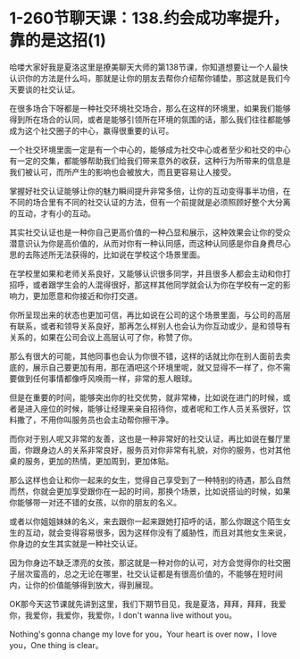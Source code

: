 # 1-260节聊天课：138.约会成功率提升，靠的是这招(1)

哈喽大家好我是夏洛这里是撩美聊天大师的第138节课，你知道想要让一个人最快认识你的方法是什么吗，那就是让你的朋友去帮你介绍帮你铺垫，那这就是我们今天要谈的社交认证。

在很多场合下呀都是一种社交环境社交场合，那么在这样的环境里，如果我们能够得到所在场合的认同，或者是能够引领所在环境的氛围的话，那么我们往往都能够成为这个社交圈子的中心，赢得很重要的认可。

一个社交环境里面一定是有一个中心的，能够成为社交中心或者至少和社交的中心有一定的交集，都能够帮助我们给我们带来意外的收获，这种行为所带来的信息是我们被认可，而所产生的影响也会被放大，而且更容易让人接受。

掌握好社交认证能够让你的魅力瞬间提升非常多倍，让你的互动变得事半功倍，在不同的场合里有不同的社交认证的方法，但有一个前提就是必须照顾好整个大分离的互动，才有小的互动。

其实社交认证也是一种你自己更高价值的一种凸显和展示，这种效果会让你的受众潜意识认为你是高价值的，从而对你有一种认同感，而这种认同感是你自身费尽心思的去陈述所无法获得的，比如说在学校这个场景里面。

在学校里如果和老师关系良好，又能够认识很多同学，并且很多人都会主动和你打招呼，或者跟学生会的人混得很好，那这样其他同学就会认为你在学校有一定的影响力，更加愿意和你接近和你打交道。

你所呈现出来的状态也更加可信，再比如说在公司的这个场景里面，与公司的高层有联系，或者和领导关系良好，那再怎么样别人也会认为你互动或少，是和领导有关系的，如果在公司会议上高层认可了你，称赞了你。

那么有很大的可能，其他同事也会认为你很不错，这样的话就比你在别人面前去卖底的，展示自己要更加有用，那在酒吧这个环境里呢，就又显得不一样了，你不需要做到任何事情都像呼风唤雨一样，非常的惹人眼球。

但是在重要的时间，能够突出你的社交优势，就非常棒，比如说在进门的时候，或者是进入座位的时候，能够让经理来亲自招待你，或者呢和工作人员关系很好，饮料撒了，不用你叫服务员也会主动帮你擦干净。

而你对于别人呢又非常的友善，这也是一种非常好的社交认证，再比如说在餐厅里面，你跟身边人的关系非常良好，服务员对你非常有礼貌，对你的服务，也对其他桌的服务，更加的热情，更加周到，更加体贴。

那么这样也会让和你一起来的女生，觉得自己享受到了一种特别的待遇，那么自然而然，你就会更加享受跟你在一起的时间，那换个场景，比如说搭讪的时候，如果你能够带一对还不错的女孩，以你的朋友的名义。

或者以你姐姐妹妹的名义，来去跟你一起来跟她打招呼的话，那么你跟这个陌生女生的互动，就会变得容易很多，因为这样你没有了威胁性，而且对其他女生来说，你身边的女生其实就是一种社交认证。

因为你身边不缺乏漂亮的女孩，那这就是一种对你的认可，对方会觉得你的社交圈子层次蛮高的，总之无论在哪里，社交认证都是有很高价值的，不能够在短时间内，让你的价值能够得到放大，得到展现。

OK那今天这节课就先讲到这里，我们下期节目见，我是夏洛，拜拜，拜拜，我爱你，我爱你，我爱你，我爱你，I don't wanna live without you。

Nothing's gonna change my love for you，Your heart is over now，I love you，One thing is clear。

